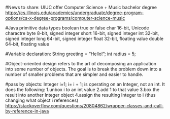 
#News to share:
UIUC offer Computer Science + Music bachelor degree
https://cs.illinois.edu/academics/undergraduate/degree-program-options/cs-x-degree-programs/computer-science-music

#Java primitive data types
boolean true or false
char 16-bit, Unicode charactre
byte 8-bit, signed integer
short 16-bit, signed integer
int 32-bit, signed integer
long 64-bit, signed integer
float 32-bit, floating value
double 64-bit, floating value

#Variable declaration:
String greeting = “Hello!”;
int radius = 5;

#Object-oriented design refers to the art of decomposing an application into some number of objects. The goal is to break the problem down into a number of smaller problems that are simpler and easier to handle.

#pass by objects:
Integer i=1;
i= i + 1;
is operating on an Integer, not an int. It does the following:
1.unbox i to an int value
2.add 1 to that value
3.box the result into another Integer object
4.assign the resulting Integer to i (thus changing what object i references)
https://stackoverflow.com/questions/20804862/wrapper-classes-and-call-by-reference-in-java
 